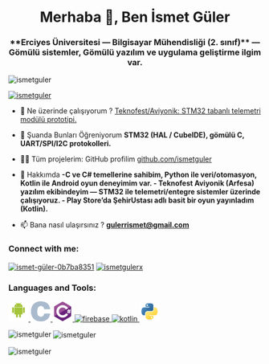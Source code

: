 <h1 align="center">Merhaba 👋, Ben İsmet Güler</h1>
<h3 align="center">**Erciyes Üniversitesi — Bilgisayar Mühendisliği (2. sınıf)** — Gömülü sistemler, Gömülü yazılım ve uygulama geliştirme ilgim var.</h3>

<p align="left"> <img src="https://komarev.com/ghpvc/?username=ismetguler&label=Profile%20views&color=0e75b6&style=flat" alt="ismetguler" /> </p>

<p align="left"> <a href="https://github.com/ryo-ma/github-profile-trophy"><img src="https://github-profile-trophy.vercel.app/?username=ismetguler" alt="ismetguler" /></a> </p>

- 🔭 Ne üzerinde çalışıyorum ? [Teknofest/Aviyonik: STM32 tabanlı telemetri modülü prototipi.](https://github.com/ismetguler/stm32)

- 🌱 Şuanda Bunları Öğreniyorum **STM32 (HAL / CubeIDE), gömülü C, UART/SPI/I2C protokolleri.**

- 👨‍💻 Tüm projelerim: GitHub profilim [github.com/ismetguler](github.com/ismetguler)

- 💬 Hakkımda **-C ve C# temellerine sahibim, Python ile veri/otomasyon, Kotlin ile Android oyun deneyimim var. - Teknofest Aviyonik (Arfesa) yazılım ekibindeyim — STM32 ile telemetri/entegre sistemler üzerinde çalışıyoruz. - Play Store’da **ŞehirUstası** adlı basit bir oyun yayınladım (Kotlin).**

- 📫 Bana nasıl ulaşırsınız ? **gulerrismet@gmail.com**

<h3 align="left">Connect with me:</h3>
<p align="left">
<a href="https://linkedin.com/in/ismet-güler-0b7ba8351" target="blank"><img align="center" src="https://raw.githubusercontent.com/rahuldkjain/github-profile-readme-generator/master/src/images/icons/Social/linked-in-alt.svg" alt="ismet-güler-0b7ba8351" height="30" width="40" /></a>
<a href="https://instagram.com/ismetgulerx" target="blank"><img align="center" src="https://raw.githubusercontent.com/rahuldkjain/github-profile-readme-generator/master/src/images/icons/Social/instagram.svg" alt="ismetgulerx" height="30" width="40" /></a>
</p>

<h3 align="left">Languages and Tools:</h3>
<p align="left"> <a href="https://developer.android.com" target="_blank" rel="noreferrer"> <img src="https://raw.githubusercontent.com/devicons/devicon/master/icons/android/android-original-wordmark.svg" alt="android" width="40" height="40"/> </a> <a href="https://www.cprogramming.com/" target="_blank" rel="noreferrer"> <img src="https://raw.githubusercontent.com/devicons/devicon/master/icons/c/c-original.svg" alt="c" width="40" height="40"/> </a> <a href="https://www.w3schools.com/cs/" target="_blank" rel="noreferrer"> <img src="https://raw.githubusercontent.com/devicons/devicon/master/icons/csharp/csharp-original.svg" alt="csharp" width="40" height="40"/> </a> <a href="https://firebase.google.com/" target="_blank" rel="noreferrer"> <img src="https://www.vectorlogo.zone/logos/firebase/firebase-icon.svg" alt="firebase" width="40" height="40"/> </a> <a href="https://kotlinlang.org" target="_blank" rel="noreferrer"> <img src="https://www.vectorlogo.zone/logos/kotlinlang/kotlinlang-icon.svg" alt="kotlin" width="40" height="40"/> </a> <a href="https://www.python.org" target="_blank" rel="noreferrer"> <img src="https://raw.githubusercontent.com/devicons/devicon/master/icons/python/python-original.svg" alt="python" width="40" height="40"/> </a> </p>

<p><img align="left" src="https://github-readme-stats.vercel.app/api/top-langs?username=ismetguler&show_icons=true&locale=en&layout=compact" alt="ismetguler" /></p>

<p>&nbsp;<img align="center" src="https://github-readme-stats.vercel.app/api?username=ismetguler&show_icons=true&locale=en" alt="ismetguler" /></p>

<p><img align="center" src="https://github-readme-streak-stats.herokuapp.com/?user=ismetguler&" alt="ismetguler" /></p>
